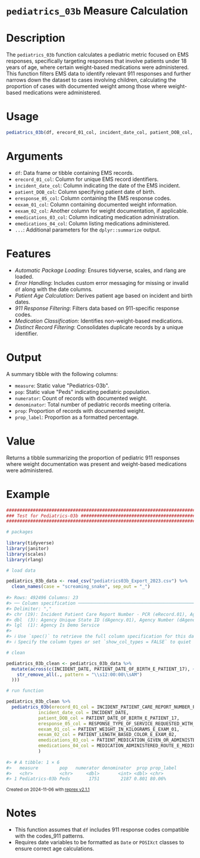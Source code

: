 # `pediatrics_03b` Measure Calculation

# Description

The `pediatrics_03b` function calculates a pediatric metric focused on EMS responses, specifically targeting responses that involve patients under 18 years of age, where certain weight-based medications were administered. This function filters EMS data to identify relevant 911 responses and further narrows down the dataset to cases involving children, calculating the proportion of cases with documented weight among those where weight-based medications were administered.

# Usage

```r
pediatrics_03b(df, erecord_01_col, incident_date_col, patient_DOB_col, eresponse_05_col, eexam_01_col, eexam_02_col, emedications_03_col, emedications_04_col, ...)
```
# Arguments
* `df`: Data frame or tibble containing EMS records.
* `erecord_01_col`: Column for unique EMS record identifiers.
* `incident_date_col`: Column indicating the date of the EMS incident.
* `patient_DOB_col`: Column specifying patient date of birth.
* `eresponse_05_col`: Column containing the EMS response codes.
* `eexam_01_col`: Column containing documented weight information.
* `eexam_02_col`: Another column for weight documentation, if applicable.
* `emedications_03_col`: Column indicating medication administration.
* `emedications_04_col`: Column listing medications administered.
* `...`: Additional parameters for the `dplyr::summarize` output.

# Features

* *Automatic Package Loading*: Ensures tidyverse, scales, and rlang are loaded.
* *Error Handling*: Includes custom error messaging for missing or invalid `df` along with the date columns.
* *Patient Age Calculation*: Derives patient age based on incident and birth dates.
* *911 Response Filtering*: Filters data based on 911-specific response codes.
* *Medication Classification*: Identifies non-weight-based medications.
* *Distinct Record Filtering*: Consolidates duplicate records by a unique identifier.

# Output
A summary tibble with the following columns:

* `measure`: Static value "Pediatrics-03b".
* `pop`: Static value "Peds" indicating pediatric population.
* `numerator`: Count of records with documented weight.
* `denominator`: Total number of pediatric records meeting criteria.
* `prop`: Proportion of records with documented weight.
* `prop_label`: Proportion as a formatted percentage.

# Value
Returns a tibble summarizing the proportion of pediatric 911 responses where weight documentation was present and weight-based medications were administered.

# Example

``` r
################################################################################
### Test for Pediatrics-03b ####################################################
################################################################################

# packages
  
library(tidyverse)
library(janitor)
library(scales)
library(rlang)

# load data

pediatrics_03b_data <- read_csv("pediatrics03b_Export_2023.csv") %>% 
  clean_names(case = "screaming_snake", sep_out = "_")
  
#> Rows: 492496 Columns: 23
#> ── Column specification ────────────────────────────────────────────────────────
#> Delimiter: ","
#> chr (19): Incident Patient Care Report Number - PCR (eRecord.01), Agency Nam...
#> dbl  (3): Agency Unique State ID (dAgency.01), Agency Number (dAgency.02), P...
#> lgl  (1): Agency Is Demo Service
#> 
#> ℹ Use `spec()` to retrieve the full column specification for this data.
#> ℹ Specify the column types or set `show_col_types = FALSE` to quiet this message.

# clean

pediatrics_03b_clean <- pediatrics_03b_data %>% 
  mutate(across(c(INCIDENT_DATE, PATIENT_DATE_OF_BIRTH_E_PATIENT_17), ~ mdy(
    str_remove_all(., pattern = "\\s12:00:00\\sAM")
  )))

# run function

pediatrics_03b_clean %>% 
  pediatrics_03b(erecord_01_col = INCIDENT_PATIENT_CARE_REPORT_NUMBER_PCR_E_RECORD_01,
            incident_date_col = INCIDENT_DATE,
            patient_DOB_col = PATIENT_DATE_OF_BIRTH_E_PATIENT_17,
            eresponse_05_col = RESPONSE_TYPE_OF_SERVICE_REQUESTED_WITH_CODE_E_RESPONSE_05,
            eexam_01_col = PATIENT_WEIGHT_IN_KILOGRAMS_E_EXAM_01,
            eexam_02_col = PATIENT_LENGTH_BASED_COLOR_E_EXAM_02,
            emedications_03_col = PATIENT_MEDICATION_GIVEN_OR_ADMINISTERED_DESCRIPTION_AND_RXCUI_CODES_LIST_E_MEDICATIONS_03,
            emedications_04_col = MEDICATION_ADMINISTERED_ROUTE_E_MEDICATIONS_04
            )
            
#> # A tibble: 1 × 6
#>   measure        pop   numerator denominator  prop prop_label
#>   <chr>          <chr>     <dbl>       <int> <dbl> <chr>     
#> 1 Pediatrics-03b Peds       1751        2187 0.801 80.06%
```

<sup>Created on 2024-11-06 with [reprex v2.1.1](https://reprex.tidyverse.org)</sup>

# Notes

* This function assumes that `df` includes 911 response codes compatible with the codes_911 patterns.
* Requires date variables to be formatted as `Date` or `POSIXct` classes to ensure correct age calculations.

